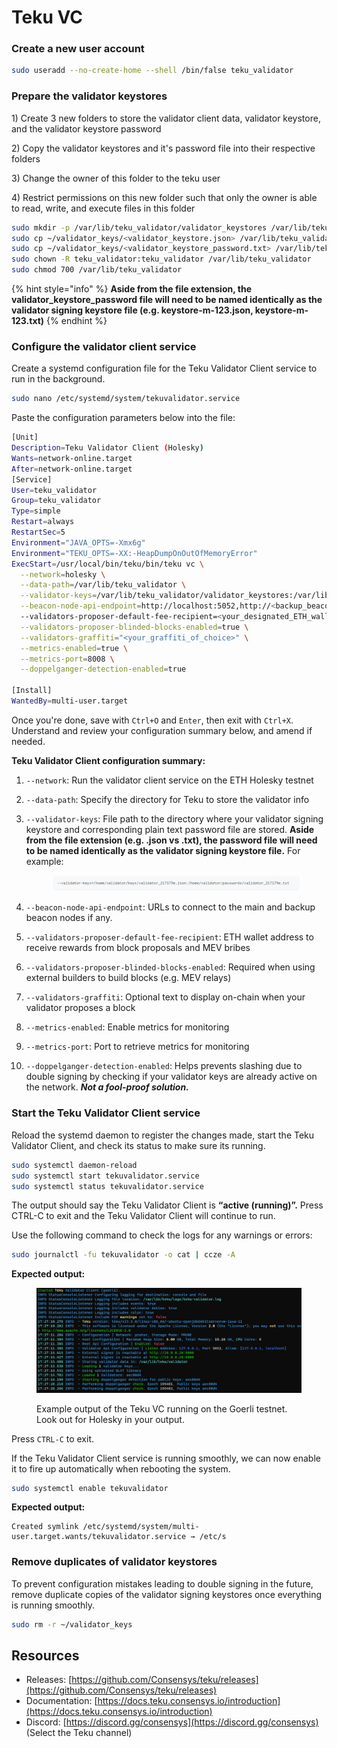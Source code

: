 # Teku VC

### Create a new user account

```sh
sudo useradd --no-create-home --shell /bin/false teku_validator
```

### Prepare the validator keystores

1\) Create 3 new folders to store the validator client data, validator keystore, and the validator keystore password

2\) Copy the validator keystores and it's password file into their respective folders

3\) Change the owner of this folder to the teku user

4\) Restrict permissions on this new folder such that only the owner is able to read, write, and execute files in this folder

```sh
sudo mkdir -p /var/lib/teku_validator/validator_keystores /var/lib/teku_validator/keystore_password
sudo cp ~/validator_keys/<validator_keystore.json> /var/lib/teku_validator/validator_keystores
sudo cp ~/validator_keys/<validator_keystore_password.txt> /var/lib/teku_validator/keystore_password
sudo chown -R teku_validator:teku_validator /var/lib/teku_validator
sudo chmod 700 /var/lib/teku_validator
```

{% hint style="info" %}
**Aside from the file extension, the validator\_keystore\_password file will need to be named identically as the validator signing keystore file (e.g. keystore-m-123.json, keystore-m-123.txt)**
{% endhint %}

### Configure the validator client service

Create a systemd configuration file for the Teku Validator Client service to run in the background.

```bash
sudo nano /etc/systemd/system/tekuvalidator.service
```

Paste the configuration parameters below into the file:

```bash
[Unit]
Description=Teku Validator Client (Holesky)
Wants=network-online.target
After=network-online.target
[Service]
User=teku_validator
Group=teku_validator
Type=simple
Restart=always
RestartSec=5
Environment="JAVA_OPTS=-Xmx6g"
Environment="TEKU_OPTS=-XX:-HeapDumpOnOutOfMemoryError"
ExecStart=/usr/local/bin/teku/bin/teku vc \
  --network=holesky \
  --data-path=/var/lib/teku_validator \
  --validator-keys=/var/lib/teku_validator/validator_keystores:/var/lib/teku_validator/keystore_password \
  --beacon-node-api-endpoint=http://localhost:5052,http://<backup_beacon_node>:<http/rest_port_number>
  --validators-proposer-default-fee-recipient=<your_designated_ETH_wallet address> \
  --validators-proposer-blinded-blocks-enabled=true \
  --validators-graffiti="<your_graffiti_of_choice>" \
  --metrics-enabled=true \
  --metrics-port=8008 \
  --doppelganger-detection-enabled=true 

[Install]
WantedBy=multi-user.target
```

Once you're done, save with `Ctrl+O` and `Enter`, then exit with `Ctrl+X`. Understand and review your configuration summary below, and amend if needed.

**Teku Validator Client configuration summary:**

1. `--network`: Run the validator client service on the ETH Holesky testnet
2. `--data-path`: Specify the directory for Teku to store the validator info
3.  `--validator-keys`: File path to the directory where your validator signing keystore and corresponding plain text password file are stored. **Aside from the file extension (e.g. .json vs .txt), the password file will need to be named identically as the validator signing keystore file.** For example:

    <figure><img src="../../.gitbook/assets/image (109).png" alt=""><figcaption></figcaption></figure>
4. `--beacon-node-api-endpoint`: URLs to connect to the main and backup beacon nodes if any.
5. `--validators-proposer-default-fee-recipient`: ETH wallet address to receive rewards from block proposals and MEV bribes
6. `--validators-proposer-blinded-blocks-enabled`: Required when using external builders to build blocks (e.g. MEV relays)
7. `--validators-graffiti`: Optional text to display on-chain when your validator proposes a block
8. `--metrics-enabled`: Enable metrics for monitoring
9. `--metrics-port`: Port to retrieve metrics for monitoring
10. `--doppelganger-detection-enabled`: Helps prevents slashing due to double signing by checking if your validator keys are already active on the network. _**Not a fool-proof solution.**_

### Start the Teku Validator Client service

Reload the systemd daemon to register the changes made, start the Teku Validator Client, and check its status to make sure its running.

```bash
sudo systemctl daemon-reload
sudo systemctl start tekuvalidator.service
sudo systemctl status tekuvalidator.service
```

The output should say the Teku Validator Client is **“active (running)”.** Press CTRL-C to exit and the Teku Validator Client will continue to run.

Use the following command to check the logs for any warnings or errors:

```bash
sudo journalctl -fu tekuvalidator -o cat | ccze -A
```

**Expected output:**

<figure><img src="../../.gitbook/assets/image (55).png" alt=""><figcaption><p>Example output of the Teku VC running on the Goerli testnet. Look out for Holesky in your output.</p></figcaption></figure>

Press `CTRL-C` to exit.

If the Teku Validator Client service is running smoothly, we can now enable it to fire up automatically when rebooting the system.

```bash
sudo systemctl enable tekuvalidator
```

**Expected output:**

```
Created symlink /etc/systemd/system/multi-user.target.wants/tekuvalidator.service → /etc/s
```

### Remove duplicates of validator keystores

To prevent configuration mistakes leading to double signing in the future, remove duplicate copies of the validator signing keystores once everything is running smoothly.

```sh
sudo rm -r ~/validator_keys
```

## Resources

* Releases: [https://github.com/Consensys/teku/releases](https://github.com/Consensys/teku/releases)
* Documentation: [https://docs.teku.consensys.io/introduction](https://docs.teku.consensys.io/introduction)
* Discord: [https://discord.gg/consensys](https://discord.gg/consensys) (Select the Teku channel)

